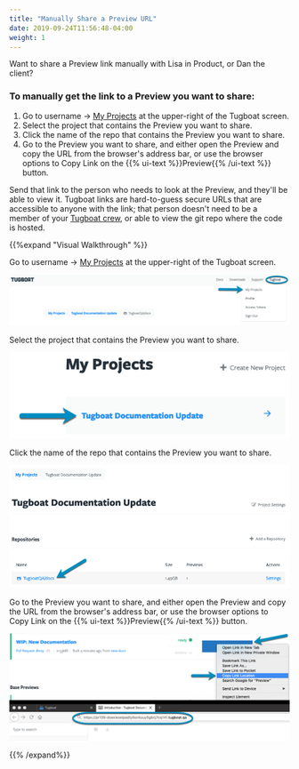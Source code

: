 ```yaml
---
title: "Manually Share a Preview URL"
date: 2019-09-24T11:56:48-04:00
weight: 1
---
```


Want to share a Preview link manually with Lisa in Product, or Dan the client?

### To manually get the link to a Preview you want to share:

1. Go to username -> [My Projects](https://dashboard.tugboat.qa/projects) at the
   upper-right of the Tugboat screen.
2. Select the project that contains the Preview you want to share.
3. Click the name of the repo that contains the Preview you want to share.
4. Go to the Preview you want to share, and either open the Preview and copy the
   URL from the browser's address bar, or use the browser options to Copy Link
   on the {{% ui-text %}}Preview{{% /ui-text %}} button.

Send that link to the person who needs to look at the Preview, and they'll be
able to view it. Tugboat links are hard-to-guess secure URLs that are accessible
to anyone with the link; that person doesn't need to be a member of your
[Tugboat crew](/administer-tugboat-crew/user-admin/), or able to view the git
repo where the code is hosted.

{{%expand "Visual Walkthrough" %}}

Go to username -> [My Projects](https://dashboard.tugboat.qa/projects) at the
upper-right of the Tugboat screen.

![Go to username -> My Projects](/_images/go-to-user-my-projects.png)

Select the project that contains the Preview you want to share.

![Select the project](/_images/select-a-project.png)

Click the name of the repo that contains the Preview you want to share.

![Click into Tugboat repository](/_images/click-into-tugboat-repository.png)

Go to the Preview you want to share, and either open the Preview and copy the
URL from the browser's address bar, or use the browser options to Copy Link on
the {{% ui-text %}}Preview{{% /ui-text %}} button.

![Manually share Preview](/_images/manually-share-preview.png)

{{% /expand%}}
